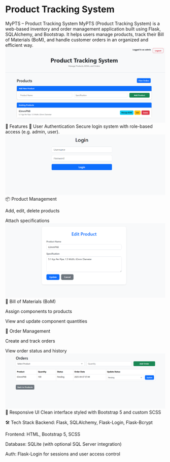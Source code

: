 # Product Tracking System
MyPTS – Product Tracking System
MyPTS (Product Tracking System) is a web-based inventory and order management application built using Flask, SQLAlchemy, and Bootstrap. It helps users manage products, track their Bill of Materials (BoM), and handle customer orders in an organized and efficient way.
[![App Screenshot](images/4.png)](images/4.png)
🚀 Features
🔐 User Authentication
Secure login system with role-based access (e.g. admin, user).
[![App Screenshot](images/3.png)](images/3.png)
📦 Product Management

Add, edit, delete products

Attach specifications
[![App Screenshot](images/2.png)](images/2.png)
🧮 Bill of Materials (BoM)

Assign components to products

View and update component quantities

📝 Order Management

Create and track orders

View order status and history
[![App Screenshot](images/1.png)](images/1.png)
🎨 Responsive UI
Clean interface styled with Bootstrap 5 and custom SCSS

🛠️ Tech Stack
Backend: Flask, SQLAlchemy, Flask-Login, Flask-Bcrypt

Frontend: HTML, Bootstrap 5, SCSS

Database: SQLite (with optional SQL Server integration)

Auth: Flask-Login for sessions and user access control









